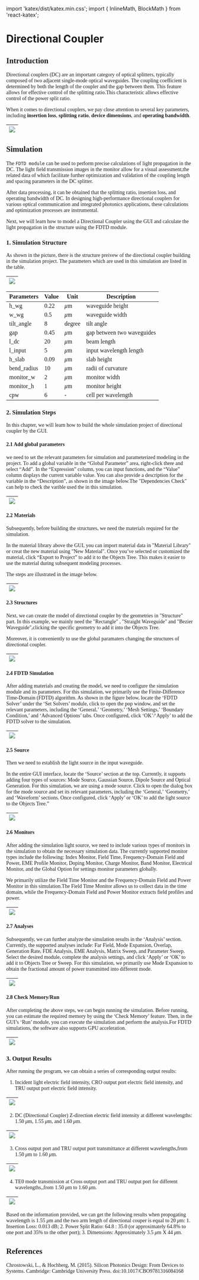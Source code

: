 import 'katex/dist/katex.min.css';
import { InlineMath, BlockMath } from 'react-katex';

# Directional Coupler

<font face = "Calibri">

## Introduction

<div class="text-justify">


Directional couplers (DC) are an important category of optical splitters, typically composed of two adjacent single-mode optical waveguides. The coupling coefficient is determined by both the length of the coupler and the gap between them. This feature allows for effective control of the splitting ratio.This characteristic allows effective control of the power split ratio.

When it comes to directional couplers, we pay close attention to several key parameters, including **insertion loss**, **splitting ratio**, **device dimensions**, and **operating bandwidth**.

</div>

| ![](../../../../../static/img/example/DC_GUI/introDC1.png) |
 ------------------------------------------------------------ |



## Simulation

<div class="text-justify">

The `FDTD module` can be used to perform precise calculations of light propagation in the DC. The light field transmission images in the monitor allow for a visual assessment,the related data of which facilitate further optimization and validation of the coupling length and spacing parameters in the DC splitter.

After data processing, it can be obtained that the splitting ratio, insertion loss, and operating bandwidth of DC. In designing high-performance directional couplers for various optical communication and integrated photonics applications, these calculations and optimization processes are instrumental.

</div>


<div class="text-justify">


Next, we will learn how to model a Directional Coupler using the GUI and calculate the light propagation in the structure using the FDTD module.

</div>

### 1. Simulation Structure


As shown in the picture, there is the structure preivew of the directional coupler building in the simulation project. The parameters which are used in this simulation are listed in the table.

| ![](../../../../../static/img/example/DC_GUI/1.png) |
 ------------------------------------------------------------ |

| Parameters | Value | Unit | Description |
|------------|-------|------|-------------|
| h_wg       | 0.22  | *μ*m   | waveguide height |
| w_wg       | 0.5   | *μ*m   | waveguide width |
| tilt_angle | 8     | degree | tilt angle |
| gap        | 0.45  | *μ*m   | gap between two waveguides |
| l_dc       | 20    | *μ*m   | beam length |
| l_input    | 5     | *μ*m   | input wavelength length |
| h_slab     | 0.09  | *μ*m   | slab height |
| bend_radius|10    |*μ*m    | radii of curvature |
| monitor_w  | 2     | *μ*m   | monitor width |
| monitor_h  | 1     | *μ*m   | monitor height |
| cpw        | 6     | -    | cell per wavelength |


<div class="text-justify">



</div>

### 2. Simulation Steps

<div class="text-justify">

In this chapter, we will learn how to build the whole simulation project of directional coupler by the GUI.
</div>

#### 2.1 Add global parameters

<div class="text-justify">

we need to set the relevant parameters for simulation and parameterized modeling in the project. To add a global variable in the “Global Parameter” area, right-click there and select “Add”. In the “Expression” column, you can input functions, and the “Value” column displays the current variable value. You can also provide a description for the variable in the “Description”, as shown in the image below.The "Dependencies Check" can help to check the varible used the in this simulation.

| ![](../../../../../static/img/example/DC_GUI/2.png) |
 ------------------------------------------------------------ |

</div>

#### 2.2 Materials

<div class="text-justify">


Subsequently, before building the structures, we need the materials required for the simulation.

In the material library above the GUI, you can import material data in "Material Library" or creat the  new material using "New Material". Once you’ve selected or customized the material, click “Export to Project” to add it to the Objects Tree. This makes it easier to use the material during subsequent modeling processes.

The steps are illustrated in the image below.

| ![](../../../../../static/img/example/DC_GUI/3.png) |
 ------------------------------------------------------------ |

#### 2.3 Structures

<div class="text-justify">

Next, we can create the model of directional coupler by the geometries in "Structure" part. In this example, we mainly need the "Rectangle" , "Straight Waveguide" and "Bezier Waveguide",clicking the specific geometry to add it into the Objects Tree.

Moreover, it is conveniently to use the global paramaters  changing the structures of directional coupler.

| ![](../../../../../static/img/example/DC_GUI/4.png) |
 ------------------------------------------------------------ |


</div>

#### 2.4 FDTD Simulation

After adding materials and creating the model, we need to configure the simulation module and its parameters. For this simulation, we primarily use the Finite-Difference Time-Domain (FDTD) algorithm. As shown in the figure below, locate the ‘FDTD Solver’ under the ‘Set Solvers’ module, click to open the pop window, and set the relevant parameters, including the ‘General,’ ‘Geometry,’ ‘Mesh Settings,’ ‘Boundary Condition,’ and ‘Advanced Options’ tabs. Once configured, click ‘OK’/‘Apply’ to add the FDTD solver to the simulation.

| ![](../../../../../static/img/example/DC_GUI/5.png) |
 ------------------------------------------------------------ |

</div>

#### 2.5 Source

<div class="text-justify">


Then we need to establish the light source in the input waveguide.

In the entire GUI interface, locate the ‘Source’ section at the top. Currently, it supports adding four types of sources: Mode Source, Gaussian Source, Dipole Source and Optical Generation. For this simulation, we are using a mode source. Click to open the dialog box for the mode source and set its relevant parameters, including the ‘General,’ ‘Geometry,’ and ‘Waveform’ sections. Once configured, click ‘Apply’ or ‘OK’ to add the light source to the Objects Tree.”

| ![](../../../../../static/img/example/DC_GUI/6.png) |
 ------------------------------------------------------------ |

</div>


#### 2.6 Monitors

<div class="text-justify">

After adding the simulation light source, we need to include various types of monitors in the simulation to obtain the necessary simulation data. The currently supported monitor types include the following: Index Monitor, Field Time, Frequency-Domain Field and Power, EME Profile Monitor, Doping Monitor, Charge Monitor, Band Monitor, Electrical Monitor, and the Global Option for settings monitor parameters globally.

We primarily utilize the Field Time Monitor and the Frequency-Domain Field and Power Monitor in this simulation.The Field Time Monitor allows us to collect data in the time domain, while the Frequency-Domain Field and Power Monitor extracts field profiles and power.

</div>

| ![](../../../../../static/img/example/DC_GUI/7.png) |
 ------------------------------------------------------------ |

#### 2.7 Analyses

Subsequently, we can further analyze the simulation results in the ‘Analysis’ section. Currently, the supported analyses include: Far Field, Mode Expansion, Overlap, Generation Rate, FDE Analysis, EME Analysis, Matrix Sweep, and Parameter Sweep. Select the desired module, complete the analysis settings, and click  ‘Apply’ or ‘OK’ to add  it to Objects Tree or Sweep. For this simulation, we primarily use Mode Expansion to obtain the fractional amount of power transmitted into different mode.

| ![](../../../../../static/img/example/DC_GUI/8.png) |
 ------------------------------------------------------------ |

#### 2.8 Check Memory/Run

After completing the above steps, we can begin running the simulation. Before running, you can estimate the required memory by using the ‘Check Memory’ feature. Then, in the GUI’s ‘Run’ module, you can execute the simulation and perform the analysis.For FDTD simulations, the software also supports GPU acceleration.

| ![](../../../../../static/img/example/DC_GUI/9.png) |
 ------------------------------------------------------------ |

### 3. Output Results

<div class="text-justify">


After running the program, we can obtain a series of corresponding output results:

1. Incident light electric field intensity, CRO output port electric field intensity, and TRU output port electric field intensity.

</div>

| ![](../../../../../static/img/example/DC_GUI/10.png)  |
|------------------------------------------------------------ |

<div class="text-justify">


2. DC (Directional Coupler)  Z-direction electric field intensity at different wavelengths: 1.50 *μ*m, 1.55 *μ*m, and 1.60 *μ*m.

</div>

| ![](../../../../../static/img/example/DC_GUI/11.png)  |
|------------------------------------------------------------ |

<div class="text-justify">


3. Cross output port and TRU output port transmittance at different wavelengths,from 1.50 *μ*m to 1.60 *μ*m.

</div>

| ![](../../../../../static/img/example/DC_GUI/12.png)  |
|------------------------------------------------------------ |


<div class="text-justify">


4. TE0 mode transmission at Cross output port and TRU output port for different wavelengths,,from 1.50 *μ*m to 1.60 *μ*m.

| ![](../../../../../static/img/example/DC_GUI/13.png)  |
|------------------------------------------------------------ |



</div>





<div class="text-justify">

Based on the information provided, we can get the following results  when propogating wavelength  is 1.55 *μ*m and the two arm length of directional couper is equal to 20 *μ*m: 1. Insertion Loss: 0.013 dB; 2. Power Split Ratio: 64.8 : 35.0 (or approximately 64.8% to one port and 35% to the other port); 3. Dimensions: Approximately 3.5 *μ*m X 44 *μ*m.

</div>




## References

<div class="text-justify">

Chrostowski, L., & Hochberg, M. (2015). Silicon Photonics Design: From Devices to Systems. Cambridge: Cambridge University Press. doi:10.1017/CBO9781316084168

</div>

</font>